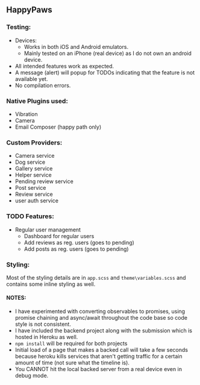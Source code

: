## HappyPaws

### Testing:
- Devices:
    - Works in both iOS and Android emulators.
    - Mainly tested on an iPhone (real device) as I do not own an android device.
- All intended features work as expected. 
- A message (alert) will popup for TODOs indicating that the feature is not available yet.
- No compilation errors.  

### Native Plugins used:
- Vibration
- Camera
- Email Composer (happy path only)

### Custom Providers:
- Camera service
- Dog service
- Gallery service
- Helper service
- Pending review service
- Post service
- Review service
- user auth service 

### TODO Features:
- Regular user management
    - Dashboard for regular users
    - Add reviews as reg. users (goes to pending)
    - Add posts as reg. users (goes to pending)

### Styling:
Most of the styling details are in `app.scss` and `theme\variables.scss`
and contains some inline styling as well.

#### NOTES: 
- I have experimented with converting observables to promises, using promise chaining and async/await throughout
the code base so code style is not consistent. 
- I have included the backend project along with the submission which is hosted in Heroku as well. 
- `npm install` will be required for both projects
- Initial load of a page that makes a backed call will take a few seconds because heroku kills services that 
aren't getting traffic for a certain amount of time (not sure what the timeline is).
- You CANNOT hit the local backed server from a real device even in debug mode.   
